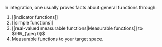 In integration, one usually proves facts about general functions through:
1. [[indicator functions]]
2. [[simple functions]]
3. [[real-valued measurable functions|Measurable functions]] to $\RR_{\geq 0}$
4. Measurable functions to your target space.
